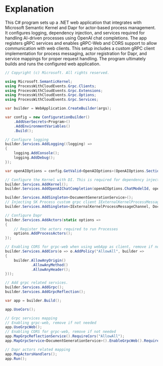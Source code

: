 # Explanation
This C# program sets up a .NET web application that integrates with Microsoft Semantic Kernel and Dapr for actor-based process management. It configures logging, dependency injection, and services required for handling AI-driven processes using OpenAI chat completions. The app registers gRPC services and enables gRPC-Web and CORS support to allow communication with web clients. This setup includes a custom gRPC client implementation for process messaging, actor registration for Dapr, and service mappings for proper request handling. The program ultimately builds and runs the configured web application.

```csharp
// Copyright (c) Microsoft. All rights reserved.

using Microsoft.SemanticKernel;
using ProcessWithCloudEvents.Grpc.Clients;
using ProcessWithCloudEvents.Grpc.Extensions;
using ProcessWithCloudEvents.Grpc.Options;
using ProcessWithCloudEvents.Grpc.Services;

var builder = WebApplication.CreateBuilder(args);

var config = new ConfigurationBuilder()
    .AddUserSecrets<Program>()
    .AddEnvironmentVariables()
    .Build();

// Configure logging
builder.Services.AddLogging((logging) =>
{
    logging.AddConsole();
    logging.AddDebug();
});

var openAIOptions = config.GetValid<OpenAIOptions>(OpenAIOptions.SectionName);

// Configure the Kernel with DI. This is required for dependency injection to work with processes.
builder.Services.AddKernel();
builder.Services.AddOpenAIChatCompletion(openAIOptions.ChatModelId, openAIOptions.ApiKey);

builder.Services.AddSingleton<DocumentGenerationService>();
// Injecting SK Process custom grpc client IExternalKernelProcessMessageChannel implementation
builder.Services.AddSingleton<IExternalKernelProcessMessageChannel, DocumentGenerationGrpcClient>();

// Configure Dapr
builder.Services.AddActors(static options =>
{
    // Register the actors required to run Processes
    options.AddProcessActors();
});

// Enabling CORS for grpc-web when using webApp as client, remove if not needed
builder.Services.AddCors(o => o.AddPolicy("AllowAll", builder =>
{
    builder.AllowAnyOrigin()
            .AllowAnyMethod()
            .AllowAnyHeader();
}));

// Add grpc related services.
builder.Services.AddGrpc();
builder.Services.AddGrpcReflection();

var app = builder.Build();

app.UseCors();

// Grpc services mapping
// Enabling grpc-web, remove if not needed
app.UseGrpcWeb();
// Enabling CORS for grpc-web, remove if not needed
app.MapGrpcReflectionService().RequireCors("AllowAll");
app.MapGrpcService<DocumentGenerationService>().EnableGrpcWeb().RequireCors("AllowAll");

// Dapr actors related mapping
app.MapActorsHandlers();
app.Run();
```
